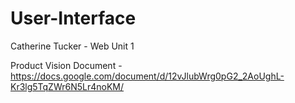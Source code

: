 # User-Interface

Catherine Tucker - Web Unit 1

Product Vision Document -
https://docs.google.com/document/d/12vJlubWrg0pG2_2AoUghL-Kr3lg5TqZWr6N5Lr4noKM/
